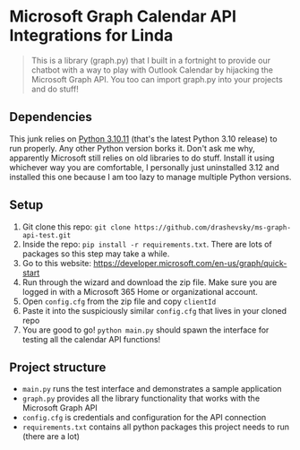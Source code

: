# Microsoft Graph Calendar API Integrations for Linda

> This is a library (graph.py) that I built  in a fortnight to provide our chatbot with a way to play with Outlook Calendar by hijacking the Microsoft Graph API. You too can import graph.py into your projects and do stuff!

## Dependencies
This junk relies on [Python 3.10.11](https://www.python.org/downloads/release/python-31011/) (that's the latest Python 3.10 release) to run properly. Any other Python version borks it. Don't ask me why, apparently Microsoft still relies on old libraries to do stuff. Install it using whichever way you are comfortable, I personally just uninstalled 3.12 and installed this one because I am too lazy to manage multiple Python versions.
 
## Setup
1. Git clone this repo: `git clone https://github.com/drashevsky/ms-graph-api-test.git`
2. Inside the repo: `pip install -r requirements.txt`. There are lots of packages so this step may take a while.
3. Go to this website: https://developer.microsoft.com/en-us/graph/quick-start
4. Run through the wizard and download the zip file. Make sure you are logged in with a Microsoft 365 Home or organizational account.
5. Open `config.cfg` from the zip file and copy `clientId`
6. Paste it into the suspiciously similar `config.cfg` that lives in your cloned repo
7. You are good to go! `python main.py` should spawn the interface for testing all the calendar API functions!

## Project structure
- `main.py` runs the test interface and demonstrates a sample application
- `graph.py` provides all the library functionality that works with the Microsoft Graph API
- `config.cfg` is credentials and configuration for the API connection
- `requirements.txt` contains all python packages this project needs to run (there are a lot)
